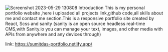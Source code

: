 
![Screenshot 2023-05-29 130808](https://github.com/sumit260799/Sumit-Portfolio-React/assets/94750004/88ca21bb-3080-459e-8f36-320d04047d94)
Introduction
This is my personal portfolio website ,here i uploaded all projects link,github code,all skills about me and contact me section.This is a responsive portfolio 
site created by React, Scss and sanity (sanity is an open source headless real-time CMS,with Sanity.io you can manage your text, images, and other media with APIs from anywhere and any devices through)

link: https://sumitdas-portfolio.netlify.app/
